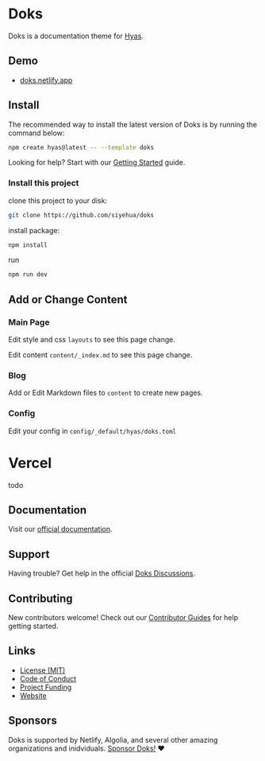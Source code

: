 # Doks

Doks is a documentation theme for [Hyas](https://gethyas.com/).

## Demo

- [doks.netlify.app](https://doks.netlify.app/)

## Install

The recommended way to install the latest version of Doks is by running the command below:

```bash
npm create hyas@latest -- --template doks
```

Looking for help? Start with our [Getting Started](https://getdoks.org/docs/start-here/getting-started/) guide.


### Install this project

clone this project to your disk:

```bash
git clone https://github.com/siyehua/doks
```

install package:

```bash
npm install
```

run

```bash
npm run dev
```

## Add or Change Content

### Main Page

Edit style and css `layouts` to see this page change.

Edit content `content/_index.md` to see this page change.

### Blog
Add or Edit Markdown files to `content` to create new pages.

### Config
Edit your config in `config/_default/hyas/doks.toml`

# Vercel

todo

## Documentation

Visit our [official documentation](https://getdoks.org/).

## Support

Having trouble? Get help in the official [Doks Discussions](https://github.com/h-enk/doks/discussions).

## Contributing

New contributors welcome! Check out our [Contributor Guides](https://getdoks.org/contribute/) for help getting started.

## Links

- [License (MIT)](LICENSE)
- [Code of Conduct](https://github.com/gethyas/.github/blob/main/CODE_OF_CONDUCT.md)
- [Project Funding](.github/FUNDING.md)
- [Website](https://getdoks.org/)

## Sponsors

Doks is supported by Netlify, Algolia, and several other amazing organizations and inidviduals. [Sponsor Doks!](.github/FUNDING.md) ❤️
